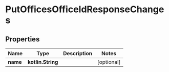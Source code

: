 
# PutOfficesOfficeIdResponseChanges

## Properties
| Name | Type | Description | Notes |
| ------------ | ------------- | ------------- | ------------- |
| **name** | **kotlin.String** |  |  [optional] |




